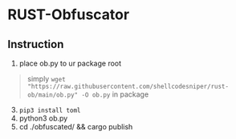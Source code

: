 # RUST-Obfuscator

## Instruction
1. place ob.py to ur package root
  > simply `wget "https://raw.githubusercontent.com/shellcodesniper/rust-ob/main/ob.py" -O ob.py` in package
3. `pip3 install toml`
4. python3 ob.py
5. cd ./obfuscated/ && cargo publish
